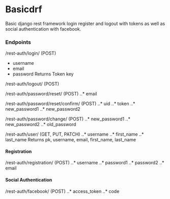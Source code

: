 # Basicdrf
Basic django rest framework login register and logout with tokens as well as social authentication with facebook.

### Endpoints

/rest-auth/login/ (POST)
* username
* email
* password
   Returns Token key

/rest-auth/logout/ (POST)

/rest-auth/password/reset/ (POST)
..* email

/rest-auth/password/reset/confirm/ (POST)
..* uid
..* token
..* new_password1
..* new_password2

/rest-auth/password/change/ (POST)
..* new_password1
..* new_password2
..* old_password

/rest-auth/user/ (GET, PUT, PATCH)
..* username
..* first_name
..* last_name
Returns pk, username, email, first_name, last_name

#### Registration

/rest-auth/registration/ (POST)
..* username
..* password1
..* password2
..* email

#### Social Authentication

/rest-auth/facebook/ (POST)
..* access_token
..* code
